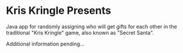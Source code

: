 # Kris Kringle Presents
Java app for randomly assigning who will get gifts for each other in the traditional "Kris Kringle" game, also known as "Secret Santa".

Additional information pending...
